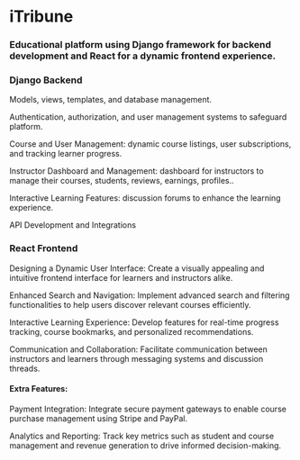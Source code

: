

# iTribune
### Educational platform using Django framework for backend development and React for a dynamic frontend experience.

### Django Backend
Models, views, templates, and database management.

Authentication, authorization, and user management systems to safeguard platform.

Course and User Management: dynamic course listings, user subscriptions, and tracking learner progress.

Instructor Dashboard and Management: dashboard for instructors to manage their courses, students, reviews, earnings, profiles..

Interactive Learning Features: discussion forums to enhance the learning experience.

API Development and Integrations

### React Frontend
Designing a Dynamic User Interface: Create a visually appealing and intuitive frontend interface for learners and instructors alike.

Enhanced Search and Navigation: Implement advanced search and filtering functionalities to help users discover relevant courses efficiently.

Interactive Learning Experience: Develop features for real-time progress tracking, course bookmarks, and personalized recommendations.

Communication and Collaboration: Facilitate communication between instructors and learners through messaging systems and discussion threads.

#### Extra Features:
Payment Integration: Integrate secure payment gateways to enable course purchase management using Stripe and PayPal.

Analytics and Reporting: Track key metrics such as student and course management and revenue generation to drive informed decision-making.
